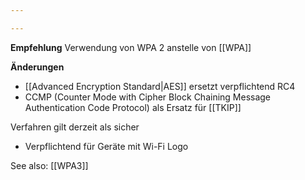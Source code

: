 ```yaml
---

---
```


**Empfehlung** Verwendung von WPA 2 anstelle von [[WPA]] 

**Änderungen** 
- [[Advanced Encryption Standard|AES]] ersetzt verpflichtend RC4 
- CCMP (Counter Mode with Cipher Block Chaining Message Authentication Code Protocol) als Ersatz für [[TKIP]] 

Verfahren gilt derzeit als sicher 
- Verpflichtend für Geräte mit Wi-Fi Logo

See also: [[WPA3]]